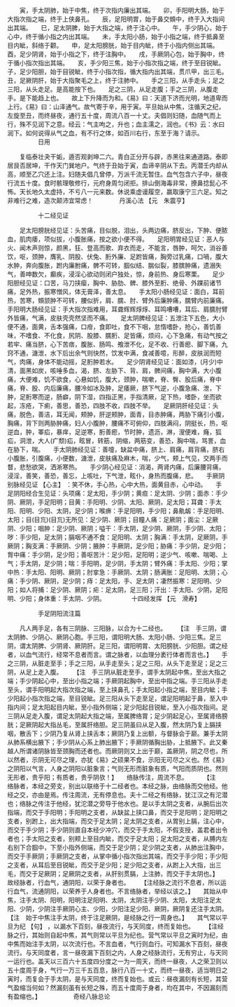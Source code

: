<!-- { "loadSidebar": true } -->
　　寅，手太阴肺，始于中焦，终于次指内廉出其端。　　卯，手阳明大肠，始于大指次指之端，终于上侠鼻孔。　　辰，足阳明胃，始于鼻交頞中，终于入大指间出其端。　　巳，足太阴脾，始于大指之端，终于注心中。　　午，手少阴心，始于心中，终于循小指之内出其端。　　未，手太阳小肠，始于小指之端，终于抵鼻至目内眦，斜络于颧。　　申，足太阳膀胱，始于目内眦，终于小指内侧出其端。　　酉，足少阴肾，始于小指之下，终于注胸中。　　戌，手厥阴心包，始于胸中，终于循小指次指出其端。　　亥，手少阳三焦，始于小指次指之端，终于至目锐眦。　　子，足少阳胆，始于目锐眦，终于小指次指，循大指内出其端，贯爪甲，出三毛。　　丑，足厥阴肝，始于大指聚毛之上，终于注肺中。　　手之三阳，从手走头；足之三阳，从头走足。是高能按下也。　　足之三阴，从足走腹；手之三阴，从腹走手。是下能趋上也。　　故上下升降而为和。《易》曰：天道下济而光明，地道卑而上行。《易》曰：山泽通气。故气寄于辛，用于寅。平旦始从中焦，注循天之纪，左旋至丑，而终昼夜，通行五十度，周流八百一十丈。夫倡则妇随，血随气而上行，殊不见润下之意。经云：气主呴之，升也；血主濡之，润也。《书》云：水曰润下。如何说得从气之血，有不行之体，如百川右行，东至于海？请示。
　　　　　日用

　　复临泰壮夬干姤，遁否观剥坤二六。青白正分开与辟，赤黑往来通道路。泰即居艮否居坤，干作天门巽地户。气终于丑始于寅，血谛辛阴从下去。丙潜壬内却从高，顺至乙穴还上注。妇随夫倡几曾停，万派千流无暂住。血气包含六子中，昼夜行流五十度。食时骸理敬修行，元府身周匀闭拒。排山倒海毒非常，撩鼻捻髭心不怖。天长地久太虚持，不亏八一元来数。休说乘虚谩履空，嬴取康宁三六足。知之非难行之难，造次颠沛宜常虑！
　　　　丹溪心法 【元　朱震亨】

　　　　　十二经见证

　　足太阳膀胱经见证：头苦痛，目似脱，泪出，头两边痛，脐反出，下肿、便脓血，肌肉痿，项似拔，小腹胀痛，按之欲小便不得。　　足阳明胃经见证：恶人与火、闻木声则惊，颜黑，狂、登高而歌、弃衣而走，不能言，唇肿，呵欠，消谷善饮，呕，颈肿，膺乳、阴股、伏兔、胻外廉、足跗皆痛，胸旁过乳痛，口喎，腹大水肿，奔向腹胀，跗内廉胕痛，髀不可转，腘似结、腨似裂，膝膑肿痛，遗溺失气，善呻数欠，癫疾，浸淫心欲动则闭户独处，惊，身前热、身后寒栗。　　足少阳胆经见证：口苦，马刀挟瘿，胸中、胁肋、髀、膝外至胻、绝骨、外踝前诸节痛，足外热，振寒憎风，体无膏泽，善太息。　　手太阳小肠经见证：面白，耳前热，苦寒，頞颔肿不可转，腰似折，肩、臑、肘、臂外后廉肿痛，臑臂内前廉痛。　　手阳明大肠经见证：手大指次指难用，耳聋辉辉焞焞、耳鸣嘈嘈，耳后、肩臑肘臂外皆痛，气满，皮肤壳壳然坚而不痛。　　足太阴脾经见证：五泄注下五色，大小便不通，面黄，舌本强痛，口疳，食即吐，食不下咽，怠惰嗜卧，抢心，善饥善味，不嗜食、不化食，尻阴、股膝、臑胻、足皆痛，烦闷，心下急痛，有动气按之若牢、痛当脐，心下苦痞，腹胀、肠鸣、飧泄不化，足不收、行善瘛、脚下痛，九窍不通，溏泄，水下后出余气则快然，饮发中满，食减善噫，形醉，皮肤润而短气，肉痛，身体不能动摇，足胻肿若水。　　足少阴肾经见证：面如漆，(月少)中清，面黑如炭，咳唾多血，渴，脐、左胁下、背、肩，髀间痛，胸中满，大小腹痛，大便难，饥不欲食，心悬如饥，腹大，颈肿，喘嗽，脊、臀、股后痛，脊中痛，脊、股、内后廉痛，腰冷如冰及肿，足痿厥，脐下气逆，小腹急痛、泄，下肿，足胻寒而逆，肠癖，阴下湿，四指正黑，手指清厥，足下热，嗜卧，坐而欲起，冻疮，下痢，善思，善恐，四肢不收，四肢不举。　　足厥阴肝经见证：头痛，脱色，善洁，耳无闻，颊肿，肝逆颊肿，面青，目赤肿痛，两胁下痛引小腹，胸痛，背下则两胁肿痛，妇人小腹肿，腰痛不可俯仰，四肢满闷，阴挺长，热，呕逆血，肿，睪疝，暴痒，足逆寒，胻善瘛，节时肿，遗沥，淋，溲便难，癃，狐疝，洞泄，大人(疒颓)疝，眩冒，转筋，阴缩，两筋变，善恐，胸中喘，骂詈，血在胁下，喘。　　手太阴肺经见证：善嚏，缺盆中痛，脐上、肩痛，肩背痛，脐右小腹胀，引腹痛，小便数，溏泄，皮肤痛及麻木，喘，少气，颊上气见，交两手而瞀，悲愁欲哭，洒淅寒热。　　手少阴心经见证：消渴，两肾内痛，后廉腰背痛，浸淫，善笑，善恐，善忘，上咳吐，下气泄，眩仆，身热而腹痛，悲。　　手厥阴别脉经见证 【心主】 ：笑不休，手心热，心中大热，面黄目赤，心中动。　　手足阴阳经合生见证：头项痛：足太阳，手少阴；黄疸：足太阴、少阴；面赤：手少阴、厥阴，手足阳明；目黄：手阳明、少阴、太阳、厥阴，足太阳；耳聋：手太阳、阳明、少阳、太阴，足少阴；喉痹：手足阳明，手少阳；鼻鼽衂：手足阳明、太阳；目(目巟)(目巟)无所见：足少阴、厥阴；目瞳人痛：足厥阴；面尘：足厥阴、少阳；咽肿：足少阴、厥阴；嗌干：手太阴，足少阴、厥阴，手少阴、太阳；哕：手少阳，足太阴；膈咽不通不食：足阳明、太阴；胸满：手太阴，足厥阴，手厥阴；胸支满：手厥阴、少阴；腋肿：手厥阴，足少阳；胁痛：手少阴，足少阳；胷中痛：手少阴，足少阳；善呕苦汁：足少阳，足阳明；逆少气、咳嗽、喘喝、上气；手太阴，足少阴；喘：手阳明，足少阴，手太阴；臂外痛：手太阳、少阳；掌中热：手太阳、阳明、厥阴；肘挛急：手厥阴、太阴；肠满胀：足阳明、太阴；心痛：手少阴、厥阴，足少阴；痔：足太阳，手、足太阴；凄然振寒：足阳明、少阳；如人将捕：足少阴、厥阴；疟：足太阴，足三阳；汗出：手太阳、少阴，足阳明、少阳；身体重：手太阴、少阴。
　　　　十四经发挥 【元　滑寿】

　　　　　手足阴阳流注篇

　　凡人两手足，各有三阴脉、三阳脉，以合为十二经也。　　 【注　手三阴，谓太阴肺、少阴心、厥阴心胞。手三阳，谓阳明大肠、太阳小肠、少阳三焦。足三阴，谓太阴脾、少阴肾、厥阴肝。足三阳，谓阳明胃、太阳膀胱、少阳胆。谓之经者，以血气流行，经常不息者而言。谓之脉者，以血理分袤行体者而言也。】　　手之三阴，从脏走至手；手之三阳，从手走至头；足之三阳，从头下走至足；足之三阴，从足上走入腹。　　 【注　手三阴从脏走至手，谓手太阴起中焦，至出大指之端；手少阴起心中，至出小指之端；手厥阴起胸中，至出中指之端。手三阳从手走至头，谓手阳明起大指次指之端，至上挟鼻孔；手太阳起小指之端，至目内眦；手少阳起小指次指之端，至目锐眦。足三阳从头下走至足，谓足阳明起于鼻，至入中指内间；足太阳起目内眦，至小指外侧端；足少阳起目锐眦，至入小指次指间。足三阴从足走入腹，谓足太阴起大指之端，至属脾络胃；足少阴起足心，至属肾络膀胱；足厥阴起大指丛毛，至属肝络胆。足三阴虽曰从足入腹，然太阴乃复上膈挟咽，散舌下；少阴乃复从肾上挟舌本；厥阴乃复上出额，与督脉会于巅。兼手太阴从肺系横出腋下；手少阴从心系上肺出腋下；手厥阴循胸出胁，上抵腋下。此又秦越人所谓诸阴脉皆至颈胸而还者也。而厥阴则又上出于巅，盖厥阴，阴之尽也，所以然者，示阴无可尽之理，亦犹《易》之硕果不食，示阳无可尽之义也。然《易》之阴阳以气言，人身之阴阳以脏象言；气则无形而脏象有质，气阳而质阴也。然则无形者，贵乎阳；有质者，贵乎阴欤！】　　络脉传注，周流不息。
　　 【注　络脉者，本经之旁支，别出以联络于十二经者也。本经之脉，由络脉而交他经。他经之交，亦由是焉。传注周流，无有停息也。夫十二经之有络脉，犹江汉之有沱潜也；络脉之传注于他经，犹沱潜之旁导于他水也。是以手太阴之支者，从腕后出次指端，而交于手阳明；手阳明之支者，从缺盆上挟口鼻，而交于足阳明；足阳明之支者，别跗上，出大指端，而交于足太阴；足太阴之支者，从胃别上膈，注心中，而交于手少阴；手少阴则直自本经少冲穴，而交于手太阳，不假支授，盖君者出令者也；手太阳之支者，别颊上至目内眦，而交于足太阳；足太阳之支者，从膊内左右别下合腘中，下至小指外侧端，而交于足少阴；足少阴之支者，从肺出注胸中，而交于手厥阴；手厥阴之支者，从掌中循小指次指出其端，而交于手少阳；手少阳之支者，从耳后至目锐眦，而交于足少阳；足少阳之支者，从跗上入大指，出三毛，而交于足厥阴；足厥阴之支者，从肝别贯膈，上注肺，而交于手太阴也。】　　故经脉者，行血气，通阴阳，以荣于身者也。　　 【注经脉之流行不息者，所以运行血气，流通阴阳，以荣养于人身者也。不言络脉者，举经以该之。】　　其始从中焦，注手太阴、阳明，阳明注足阳明、太阴，太阴注手少阴、太阳，太阳注足太阳、少阴，少阴注手厥阴心主、少阳，少阳注足少阳、厥阴，厥阴复还注手太阴。　　 【注　始于中焦注手太阴，终于注足厥阴，是经脉之行一周身也。】　　其气常以平旦为纪 【句】 ，以漏水下百刻，昼夜流行，与天同度，终而复始也。　　 【注经脉之行，其始则自起中焦，其气则常以平旦为纪也。营气常以平旦之寅时为纪，由中焦而始注手太阴，以次流行也。不言血者，气行则血行。可知漏水下百刻，昼夜流行。与天同度者，言一昼夜漏下百刻之内，人身之经脉流行，无有穷止，与天同一运行也。盖天以三百六十五度四分度之一为一周天，而终一昼夜，人之荣卫则以五十度周于身，气行一万三千五百息，脉行八百一十丈，而终一昼夜，适当明日之寅时，而复会于手太阴，是与天同度，终而复始也。或云：昼夜漏刻有长短，其营气盈缩当何如？然漏刻虽有长短之殊，而五十度周于身者，均在其中，不因漏刻而有盈缩也。】
　　　　　奇经八脉总论

